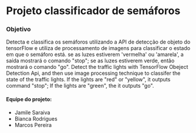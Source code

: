 # **Projeto classificador de semáforos**

### Objetivo
Detecta e classifica os semáforos  utilizando a API de detecção de objeto do tensorFlow e utiliza de processamento de imagens para classificar o estado em que o semáforo está. se as luzes estiverem 'vermelha' ou 'amarela', a saída mostrará o comando "stop"; se as luzes estiverem verde, então mostrará o comando "go".
Detect the traffic lights with TensorFlow Obeject Detection Api, and then
use image processing technique to classifer the state of the traffic lights.
If the lights are "red" or "yellow", it outputs command "stop"; If the
 lights are "green", the it outputs "go".


#### Equipe do projeto:
  - Jamile Saraiva
  - Bianca Rodrigues
  - Marcos Pereira
